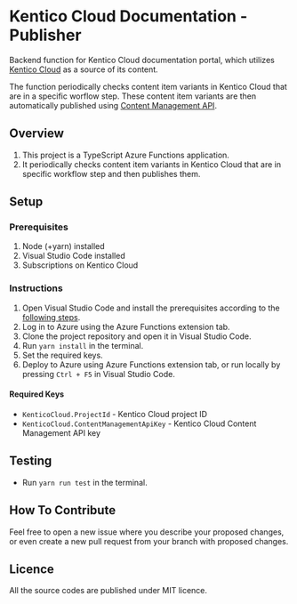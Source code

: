 # Kentico Cloud Documentation - Publisher

Backend function for Kentico Cloud documentation portal, which utilizes [Kentico Cloud](https://app.kenticocloud.com/) as a source of its content.

The function periodically checks content item variants in Kentico Cloud that are in a specific worflow step. These content item variants are then automatically published using [Content Management API](https://developer.kenticocloud.com/v1/reference#content-management-api-v2).

## Overview
1. This project is a TypeScript Azure Functions application.
2. It periodically checks content item variants in Kentico Cloud that are in specific workflow step and then publishes them. 

## Setup

### Prerequisites
1. Node (+yarn) installed
2. Visual Studio Code installed
3. Subscriptions on Kentico Cloud

### Instructions
1. Open Visual Studio Code and install the prerequisites according to the [following steps](https://code.visualstudio.com/tutorials/functions-extension/getting-started).
2. Log in to Azure using the Azure Functions extension tab.
3. Clone the project repository and open it in Visual Studio Code.
4. Run `yarn install` in the terminal.
5. Set the required keys.
6. Deploy to Azure using Azure Functions extension tab, or run locally by pressing `Ctrl + F5` in Visual Studio Code.

#### Required Keys
* `KenticoCloud.ProjectId` - Kentico Cloud project ID
* `KenticoCloud.ContentManagementApiKey` - Kentico Cloud Content Management API key

## Testing
* Run `yarn run test` in the terminal.

## How To Contribute
Feel free to open a new issue where you describe your proposed changes, or even create a new pull request from your branch with proposed changes.

## Licence
All the source codes are published under MIT licence.
